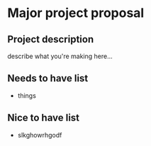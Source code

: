 # Major project proposal

## Project description
describe what you're making here...

## Needs to have list
- things

## Nice to have list
- slkghowrhgodf
